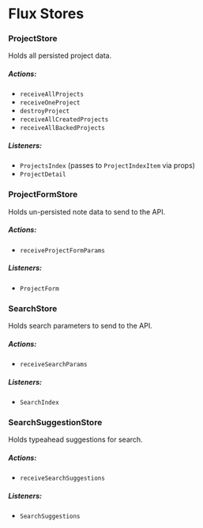 # Flux Stores

### ProjectStore

Holds all persisted project data.

##### Actions:
- `receiveAllProjects`
- `receiveOneProject`
- `destroyProject`
- `receiveAllCreatedProjects`
- `receiveAllBackedProjects`

##### Listeners:
- `ProjectsIndex` (passes to `ProjectIndexItem` via props)
- `ProjectDetail`

### ProjectFormStore

Holds un-persisted note data to send to the API.

##### Actions:
- `receiveProjectFormParams`

##### Listeners:
- `ProjectForm`

### SearchStore

Holds search parameters to send to the API.

##### Actions:
- `receiveSearchParams`

##### Listeners:
- `SearchIndex`

### SearchSuggestionStore

Holds typeahead suggestions for search.

##### Actions:
- `receiveSearchSuggestions`

##### Listeners:
- `SearchSuggestions`

